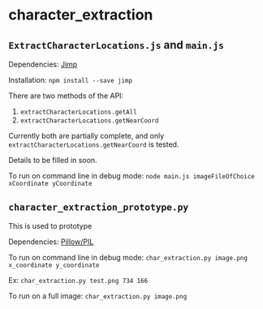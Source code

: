 # character_extraction

## `ExtractCharacterLocations.js` and `main.js`

Dependencies: [Jimp](https://github.com/oliver-moran/jimp)

Installation: `npm install --save jimp`



There are two methods of the API:
1. `extractCharacterLocations.getAll`
2. `extractCharacterLocations.getNearCoord`

Currently both are partially complete, and only `extractCharacterLocations.getNearCoord` is tested.

Details to be filled in soon.

To run on command line in debug mode:
`node main.js imageFileOfChoice xCoordinate yCoordinate`


## `character_extraction_prototype.py`

This is used to prototype

Dependencies: [Pillow/PIL](https://python-pillow.github.io/)

To run on command line in debug mode:
`char_extraction.py image.png x_coordinate y_coordinate`

Ex:
`char_extraction.py test.png 734 166`

To run on a full image:
`char_extraction.py image.png`

